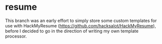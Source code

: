 # resume

This branch was an early effort to simply store some custom
templates for use with HackMyResume (https://github.com/hacksalot/HackMyResume),
before I decided to go in the direction of writing my own template
processor.
